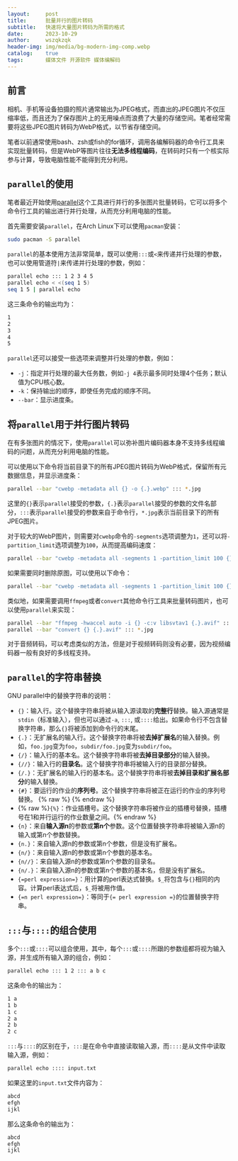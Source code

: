 ```yaml
---
layout:     post
title:      批量并行的图片转码
subtitle:   快速将大量图片转码为所需的格式
date:       2023-10-29
author:     wszqkzqk
header-img: img/media/bg-modern-img-comp.webp
catalog:    true
tags:       媒体文件 开源软件 媒体编解码
---
```


## 前言

相机、手机等设备拍摄的照片通常输出为JPEG格式，而直出的JPEG图片不仅压缩率低，而且还为了保存图片上的无用噪点而浪费了大量的存储空间。笔者经常需要将这些JPEG图片转码为WebP格式，以节省存储空间。

笔者以前通常使用bash、zsh或fish的for循环，调用各编解码器的命令行工具来实现批量转码，但是WebP等图片往往**无法多线程编码**，在转码时只有一个核实际参与计算，导致电脑性能不能得到充分利用。

## `parallel`的使用

笔者最近开始使用[parallel](https://www.gnu.org/software/parallel/)这个工具进行并行的多张图片批量转码，它可以将多个命令行工具的输出进行并行处理，从而充分利用电脑的性能。

首先需要安装`parallel`，在Arch Linux下可以使用`pacman`安装：

```bash
sudo pacman -S parallel
```

`parallel`的基本使用方法非常简单，既可以使用`:::`或`<`来传递并行处理的参数，也可以使用管道符`|`来传递并行处理的参数，例如：

```bash
parallel echo ::: 1 2 3 4 5
parallel echo < <(seq 1 5)
seq 1 5 | parallel echo
```

这三条命令的输出均为：

```bash
1
2
3
4
5
```

`parallel`还可以接受一些选项来调整并行处理的参数，例如：

* `-j`：指定并行处理的最大任务数，例如`-j 4`表示最多同时处理4个任务；默认值为CPU核心数。
* `-k`：保持输出的顺序，即使任务完成的顺序不同。
* `--bar`：显示进度条。

## 将`parallel`用于并行图片转码

在有多张图片的情况下，使用`parallel`可以弥补图片编码器本身不支持多线程编码的问题，从而充分利用电脑的性能。

可以使用以下命令将当前目录下的所有JPEG图片转码为WebP格式，保留所有元数据信息，并显示进度条：

```bash
parallel --bar "cwebp -metadata all {} -o {.}.webp" ::: *.jpg
```

这里的`{}`表示`parallel`接受的参数，`{.}`表示`parallel`接受的参数的文件名部分，`:::`表示`parallel`接受的参数来自于命令行，`*.jpg`表示当前目录下的所有JPEG图片。

对于较大的WebP图片，则需要对`cwebp`命令的`-segments`选项调整为`1`，还可以将`-partition_limit`选项调整为`100`，从而提高编码速度：

```bash
parallel --bar "cwebp -metadata all -segments 1 -partition_limit 100 {} -o {.}.webp" ::: *.jpg
```

如果需要同时删除原图，可以使用以下命令：

```bash
parallel --bar "cwebp -metadata all -segments 1 -partition_limit 100 {} -o {.}.webp && rm {}" ::: *.jpg
```

类似地，如果需要调用`ffmpeg`或者`convert`其他命令行工具来批量转码图片，也可以使用`parallel`来实现：

```bash
parallel --bar "ffmpeg -hwaccel auto -i {} -c:v libsvtav1 {.}.avif" ::: *.jpg
parallel --bar "convert {} {.}.avif" ::: *.jpg
```

对于音频转码，可以考虑类似的方法，但是对于视频转码则没有必要，因为视频编码器一般有良好的多线程支持。

## `parallel`的字符串替换

GNU parallel中的替换字符串的说明：

- `{}`：输入行。这个替换字符串将被从输入源读取的**完整行**替换。输入源通常是`stdin`（标准输入），但也可以通过`-a`, `:::`, 或`::::`给出。如果命令行不包含替换字符串，那么`{}`将被添加到命令行的末尾。
- `{.}`：无扩展名的输入行。这个替换字符串将被**去掉扩展名**的输入替换。例如，`foo.jpg`变为`foo`，`subdir/foo.jpg`变为`subdir/foo`。
- `{/}`：输入行的基本名。这个替换字符串将被**去掉目录部分**的输入替换。
- `{//}`：输入行的**目录名**。这个替换字符串将被输入行的目录部分替换。
- `{/.}`：无扩展名的输入行的基本名。这个替换字符串将被**去掉目录和扩展名部分**的输入替换。
- `{#}`：要运行的作业的**序列号**。这个替换字符串将被正在运行的作业的序列号替换。
{% raw %} <!-- `{%`和`%}`在Jekyll的Liqiud模板引擎中是特殊标记，用于包含Liquid标签 --> {% endraw %}
          <!-- 如果要显示相关字符，需要将其置于{% raw %}和{% endraw %}之间 -->
          <!-- 否则会***构建失败***！！！ -->
- {% raw %}`{%}`：作业插槽号。这个替换字符串将被作业的插槽号替换，插槽号在1和并行运行的作业数量之间。{% endraw %}
- `{n}`：来自**输入源n**的参数或**第n个**参数。这个位置替换字符串将被输入源n的输入或第n个参数替换。
- `{n.}`：来自输入源n的参数或第n个参数，但是没有扩展名。
- `{n/}`：来自输入源n的参数或第n个参数的基本名。
- `{n//}`：来自输入源n的参数或第n个参数的目录名。
- `{n/.}`：来自输入源n的参数或第n个参数的基本名，但是没有扩展名。
- `{=perl expression=}`：用计算的perl表达式替换。`$_`将包含与`{}`相同的内容。计算perl表达式后，`$_`将被用作值。
- `{=n perl expression=}`：等同于`{= perl expression =}`的位置替换字符串。

## `:::`与`::::`的组合使用

多个`:::`或`::::`可以组合使用，其中，每个`:::`或`::::`所跟的参数组都将视为输入源，并生成所有输入源的组合，例如：

```bash
parallel echo ::: 1 2 ::: a b c
```

这条命令的输出为：

```bash
1 a
1 b
1 c
2 a
2 b
2 c
```

`:::`与`::::`的区别在于，`:::`是在命令中直接读取输入源，而`::::`是从文件中读取输入源，例如：

```bash
parallel echo :::: input.txt
```

如果这里的`input.txt`文件内容为：

```bash
abcd
efgh
ijkl
```

那么这条命令的输出为：

```bash
abcd
efgh
ijkl
```
